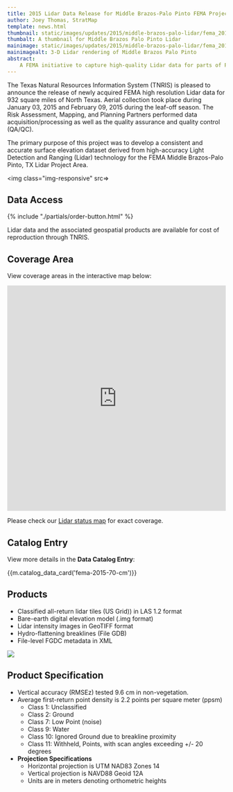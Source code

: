 ```yaml
---
title: 2015 Lidar Data Release for Middle Brazos-Palo Pinto FEMA Project
author: Joey Thomas, StratMap
template: news.html
thumbnail: static/images/updates/2015/middle-brazos-palo-lidar/fema_2015_60cm_middle_brazos_palo_pinto_th.jpg
thumbalt: A thumbnail for Middle Brazos Palo Pinto Lidar
mainimage: static/images/updates/2015/middle-brazos-palo-lidar/fema_2015_60cm_middle_brazos_palo_pinto_overview.jpg
mainimagealt: 3-D Lidar rendering of Middle Brazos Palo Pinto
abstract:
    A FEMA initiative to capture high-quality Lidar data for parts of Palo Pinto, Stephens, Hood, Johnson, Erath, Eastland, and Somervell Counties
---
```


The Texas Natural Resources Information System (TNRIS) is pleased to announce the release of newly acquired FEMA high resolution Lidar data for 932 square miles of North Texas. Aerial collection took place during January 03, 2015 and February 09, 2015 during the leaf-off season. The Risk Assessment, Mapping, and Planning Partners performed data acquisition/processing  as well as the  quality assurance and quality control (QA/QC).

The primary purpose of this project was to develop a consistent and accurate surface elevation dataset derived from high-accuracy Light Detection and Ranging (Lidar) technology for the FEMA Middle Brazos-Palo Pinto, TX Lidar Project Area.

<img class="img-responsive" src=>

## Data Access
<div class="media">
  <div class="media-left">
    {% include "./partials/order-button.html" %}
  </div>
  <div class="media-body">
    <p>Lidar data and the associated geospatial products are available for cost of reproduction through TNRIS.</p>
  </div>
</div>

## Coverage Area

View coverage areas in the interactive map below:

<iframe width="100%" height="520" frameborder="0" src="https://tnris.cartodb.com/viz/d698a32c-87b6-11e5-9eed-0ecfd53eb7d3/embed_map" allowfullscreen webkitallowfullscreen mozallowfullscreen oallowfullscreen msallowfullscreen></iframe>

Please check our [Lidar status map](http://tnris.maps.arcgis.com/apps/Viewer/index.html?appid=3a5712b6cc36472f8036446e7b49c52d) for exact coverage.

## Catalog Entry

View more details in the **Data Catalog Entry**:

{{m.catalog_data_card('fema-2015-70-cm')}}

## Products
- Classified all-return lidar tiles (US Grid)) in LAS 1.2 format
- Bare-earth digital elevation model (.img format)
- Lidar intensity images in GeoTIFF format
- Hydro-flattening breaklines (File GDB)
- File-level FGDC metadata in XML


<img class="img-responsive" src="{{m.link('static/images/updates/2015/middle-brazos-palo-lidar/fema_2015_60cm_middle_brazos_palo_pinto_2.jpg')}}">

## Product Specification
- Vertical accuracy (RMSEz) tested 9.6 cm in non-vegetation.
- Average first-return point density is  2.2 points per square meter (ppsm)
  * Class 1: Unclassified
  * Class 2: Ground
  * Class 7: Low Point (noise)
  * Class 9: Water
  * Class 10: Ignored Ground due to breakline proximity
  * Class 11: Withheld, Points, with scan angles exceeding +/- 20 degrees
- **Projection Specifications**
  + Horizontal projection is UTM NAD83  Zones 14
  + Vertical projection is NAVD88 Geoid 12A
  + Units are in meters denoting orthometric heights





